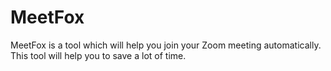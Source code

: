 # MeetFox
MeetFox is a tool which will help you join your Zoom meeting automatically. This tool will help you to save a lot of time.
